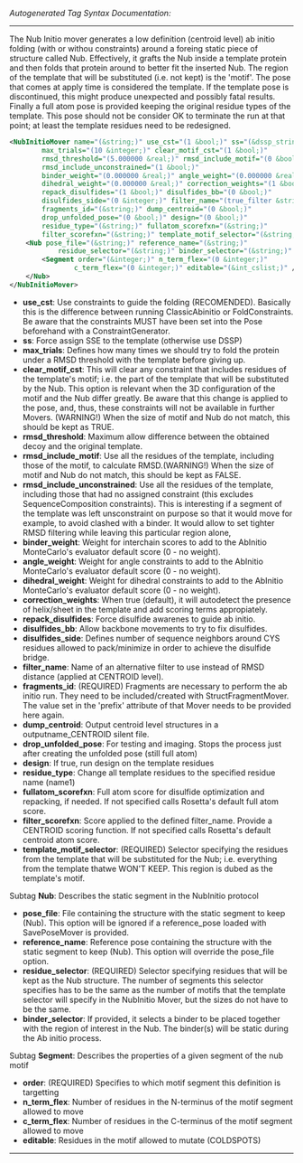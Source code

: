 <!-- THIS IS AN AUTOGENERATED FILE: Don't edit it directly, instead change the schema definition in the code itself. -->

_Autogenerated Tag Syntax Documentation:_

---
The Nub Initio mover generates a low definition (centroid level) ab initio folding (with or withou constraints) around a foreing static piece of structure called Nub. Effectively, it grafts the Nub inside a template protein and then folds that protein around to better fit the inserted Nub. The region of the template that will be substituted (i.e. not kept) is the 'motif'. The pose that comes at apply time is considered the template. If the template pose is discontinued, this might produce unexpected and possibly fatal results. Finally a full atom pose is provided keeping the original residue types of the template. This pose should not be consider OK to terminate the run at that point; at least the template residues need to be redesigned.

```xml
<NubInitioMover name="(&string;)" use_cst="(1 &bool;)" ss="(&dssp_string;)"
        max_trials="(10 &integer;)" clear_motif_cst="(1 &bool;)"
        rmsd_threshold="(5.000000 &real;)" rmsd_include_motif="(0 &bool;)"
        rmsd_include_unconstrained="(1 &bool;)"
        binder_weight="(0.000000 &real;)" angle_weight="(0.000000 &real;)"
        dihedral_weight="(0.000000 &real;)" correction_weights="(1 &bool;)"
        repack_disulfides="(1 &bool;)" disulfides_bb="(0 &bool;)"
        disulfides_side="(0 &integer;)" filter_name="(true_filter &string;)"
        fragments_id="(&string;)" dump_centroid="(0 &bool;)"
        drop_unfolded_pose="(0 &bool;)" design="(0 &bool;)"
        residue_type="(&string;)" fullatom_scorefxn="(&string;)"
        filter_scorefxn="(&string;)" template_motif_selector="(&string;)" >
    <Nub pose_file="(&string;)" reference_name="(&string;)"
            residue_selector="(&string;)" binder_selector="(&string;)" >
        <Segment order="(&integer;)" n_term_flex="(0 &integer;)"
                c_term_flex="(0 &integer;)" editable="(&int_cslist;)" />
    </Nub>
</NubInitioMover>
```

-   **use_cst**: Use constraints to guide the folding (RECOMENDED). Basically this is the difference between running ClassicAbinitio or FoldConstraints. Be aware that the constraints MUST have been set into the Pose beforehand with a ConstraintGenerator.
-   **ss**: Force assign SSE to the template (otherwise use DSSP)
-   **max_trials**: Defines how many times we should try to fold the protein under a RMSD threshold with the template before giving up.
-   **clear_motif_cst**: This will clear any constraint that includes residues of the template's motif; i.e. the part of the template that will be substituted by the Nub. This option is relevant when the 3D configuration of the motif and the Nub differ greatly. Be aware that this change is applied to the pose, and, thus, these constraints will not be available in further Movers. (WARNING!) When the size of motif and Nub do not match, this should be kept as TRUE.
-   **rmsd_threshold**: Maximum allow difference between the obtained decoy and the original template.
-   **rmsd_include_motif**: Use all the residues of the template, including those of the motif, to calculate RMSD.(WARNING!) When the size of motif and Nub do not match, this should be kept as FALSE.
-   **rmsd_include_unconstrained**: Use all the residues of the template, including those that had no assigned constraint (this excludes SequenceComposition constraints). This is interesting if a segment of the template was left unsconstraint on purpose so that it would move for example, to avoid clashed with a binder. It would allow to set tighter RMSD filtering while leaving this particular region alone,
-   **binder_weight**: Weight for interchain scores to add to the AbInitio MonteCarlo's evaluator default score (0 - no weight).
-   **angle_weight**: Weight for angle constraints to add to the AbInitio MonteCarlo's evaluator default score (0 - no weight).
-   **dihedral_weight**: Weight for dihedral constraints to add to the AbInitio MonteCarlo's evaluator default score (0 - no weight).
-   **correction_weights**: When true (default), it will autodetect the presence of helix/sheet in the template and add scoring terms appropiately.
-   **repack_disulfides**: Force disulfide awarenes to guide ab initio.
-   **disulfides_bb**: Allow backbone movements to try to fix disulfides.
-   **disulfides_side**: Defines number of sequence neighbors around CYS residues allowed to pack/minimize in order to achieve the disulfide bridge.
-   **filter_name**: Name of an alternative filter to use instead of RMSD distance (applied at CENTROID level).
-   **fragments_id**: (REQUIRED) Fragments are necessary to perform the ab initio run. They need to be included/created with StructFragmentMover. The value set in the 'prefix' attribute of that Mover needs to be provided here again.
-   **dump_centroid**: Output centroid level structures in a outputname_CENTROID silent file.
-   **drop_unfolded_pose**: For testing and imaging. Stops the process just after creating the unfolded pose (still full atom)
-   **design**: If true, run design on the template residues
-   **residue_type**: Change all template residues to the specified residue name (name1)
-   **fullatom_scorefxn**: Full atom score for disulfide optimization and repacking, if needed. If not specified calls Rosetta's default full atom score.
-   **filter_scorefxn**: Score applied to the defined filter_name. Provide a CENTROID scoring function. If not specified calls Rosetta's default centroid atom score.
-   **template_motif_selector**: (REQUIRED) Selector specifying the residues from the template that will be substituted for the Nub; i.e. everything from the template thatwe WON'T KEEP. This region is dubed as the template's motif.


Subtag **Nub**:   Describes the static segment in the NubInitio protocol

-   **pose_file**: File containing the structure with the static segment to keep (Nub). This option will be ignored if a reference_pose loaded with SavePoseMover is provided.
-   **reference_name**: Reference pose containing the structure with the static segment to keep (Nub). This option will override the pose_file option.
-   **residue_selector**: (REQUIRED) Selector specifying residues that will be kept as the Nub structure. The number of segments this selector specifies has to be the same as the number of motifs that the template selector will specify in the NubInitio Mover, but the sizes do not have to be the same.
-   **binder_selector**: If provided, it selects a binder to be placed together with the region of interest in the Nub. The binder(s) will be static during the Ab initio process.


Subtag **Segment**:   Describes the properties of a given segment of the nub motif

-   **order**: (REQUIRED) Specifies to which motif segment this definition is targetting
-   **n_term_flex**: Number of residues in the N-terminus of the motif segment allowed to move
-   **c_term_flex**: Number of residues in the C-terminus of the motif segment allowed to move
-   **editable**: Residues in the motif allowed to mutate (COLDSPOTS)

---
